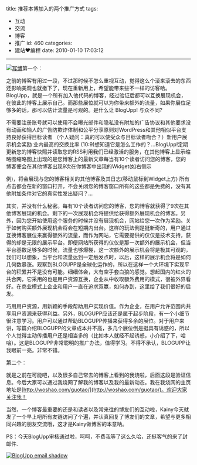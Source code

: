 title: 推荐本博加入的两个推广方式
tags:
  - 互动
  - 交流
  - 博客
  - 推广
id: 460
categories:
  - 建站❤编程
date: 2010-01-10 17:03:12
---

[![写博](http://farm5.static.flickr.com/4020/4262035610_6a7d2a3daf.jpg)](http://farm5.static.flickr.com/4020/4262035610_6a7d2a3daf.jpg "写博")第一个：

之前的博客有用过一段，不过那时候不怎么重视互动，觉得这么个滚来滚去的东西还影响美观也就撤下了，现在重新用上，希望能带来些不一样的访客哈。BlogUpp，就是一个所有加入他代码的博客，经过验证后都可以互换展现机会，在彼此的博客上展示自己。而那些展位就可以为你带来额外的流量，如果你展位足够多的话，那可以估计流量是可观的。是什么让 BlogUpp! 与众不同?

不需要注册账号就可以使用不会曝光邮件和隐私没有附加的广告协议和其他要求没有动画和恼人的广告防欺诈体制和公平分享原则对WordPress和其他相似平台支持良好获得目标读者 （个人疑问：真的可以使受众与目标读者吻合？）新用户展示机会奖励 业内最高的交换比率 (10:9)想知道它是怎么工作的？...BlogUpp!定期更新您的博客快照并读取您的RSS利用我们已经激活的服务，在其他博客上显示缩略图缩略图上出现的是您博客上的最新文章每当有10个读者访问您的博客，您的博客便会在其他博客出现9次在你博客中出现的Widget(如右侧示

<!--more-->例)，将会展现与您的博客相关的其他博客及其日志(移动鼠标到Widget上方) 所有点击都会在新的窗口打开，不会关闭您的博客窗口所有的这些都是免费的，没有其他附加条件对它的真实性发出疑问？...

其实，并没有什么秘密。每有10个读者访问您的博客，您的博客就获得了9次在其他博客展现的机会。剩下的一次展现机会将提供给获得额外展现机会的博客。另外，因为您开始使用这个服务的时候并没有展现机会，网站给您一次作为奖励。关于如何购买额外展现机会将会在短期内出台。这样的玩法倒是挺新奇的，用户通过互换博客展位来赢得额外的流量，而作为网站，它需要提供的仅仅是技术支持，获得的却是无限的展示平台。即便网站所获得的仅仅是那一次额外的展示机会，但当平台基数足够多的时候，流量也够爆棚，这一次额外的展示机会将是极其可观的，我们可以想象，当平台和流量达到一定触发点时，以后，这样的展示机会将是如何几何数暴涨。观察到BLOGUPP是全球化运作的，所以在这样一个大环境下实现平台的积累并不是没有可能。细细体会，大有空手套白狼的感觉。想起国内的红火的共合网，它采用的也是用户资源互换，企业从中收取额外费用的模式，很被外界看好。在商业模式上企业和用户一直在追求双赢，如何办到，这里给了我们很好的启发。

巧用用户资源，用新颖的手段帮助用户实现价值。作为企业，在用户允许范围内共享用户资源来获得利益。另外，BLOGUPP应该还是属于起步阶段，有一个小细节很注意学习。用户可以通过帮助BLOGUPP传播来获得多余的展位。对于用户来讲，写篇介绍BLOGUPP的文章成本并不高，多几个展位倒是挺具有诱惑的，所以个人觉得主动传播用户还是相当多的（比如本人就经不起诱惑，小介绍了下，哈哈）。这是BLOGUPP非常聪明的推广办法，值得学习。不得不承认，BLOGUPP让我眼前一亮。非常不错。

第二个：

就是之前在可能吧，以及很多自己常去的博客上看到的我烧啦，后面这段是验证信息。今后大家可以通过我烧网了解我的博客以及我的最新动态。我在我烧网的主页地址是[http://woshao.com/guotao/](http://woshao.com/guotao/)。欢迎大家关注我！

当然，一个博客最重要的还是和读者以及常来往的博友们的互动啦，Kainy今天就发了一个早上吧所有友链访问了个遍，并认真回复了博友们的文章，希望与更多相同兴趣的朋友交流哦，这才是Kainy做博客的本意呐。

PS：今天BlogUpp审核通过啦，呵呵，不费我等了这么久哈，还挺客气的来了封邮件.

[![BlogUpp email shadow](http://farm5.static.flickr.com/4001/4266549814_4fbde08867.jpg)](http://farm5.static.flickr.com/4001/4266549814_4fbde08867.jpg "BlogUpp email")